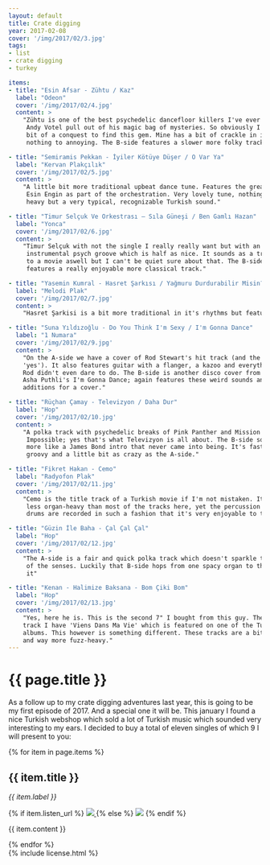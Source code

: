 ```yaml
---
layout: default
title: Crate digging
year: 2017-02-08
cover: '/img/2017/02/3.jpg'
tags:
- list
- crate digging
- turkey

items:
- title: "Esin Afsar - Zühtu / Kaz"
  label: "Odeon"
  cover: '/img/2017/02/4.jpg'
  content: >
    "Zühtu is one of the best psychedelic dancefloor killers I've ever heared
     Andy Votel pull out of his magic bag of mysteries. So obviously I took a
     bit of a conquest to find this gem. Mine has a bit of crackle in it but
     nothing to annoying. The B-side features a slower more folky track."

- title: "Semiramis Pekkan - İyiler Kötüye Düşer / O Var Ya"
  label: "Kervan Plakçılık"
  cover: '/img/2017/02/5.jpg'
  content: >
    "A little bit more traditional upbeat dance tune. Features the great
     Esin Engin as part of the orchestration. Very lovely tune, nothing to
     heavy but a very typical, recognizable Turkish sound."

- title: "Timur Selçuk Ve Orkestrası – Sıla Güneşi / Ben Gamlı Hazan"
  label: "Yonca"
  cover: '/img/2017/02/6.jpg'
  content: >
    "Timur Selçuk with not the single I really really want but with an
     instrumental psych groove which is half as nice. It sounds as a track
     to a movie aswell but I can't be quiet sure about that. The B-side
     features a really enjoyable more classical track."

- title: "Yasemin Kumral - Hasret Şarkısı / Yağmuru Durdurabilir Misin?"
  label: "Melodi Plak"
  cover: '/img/2017/02/7.jpg'
  content: >
    "Hasret Şarkisi is a bit more traditional in it's rhythms but features a very catchy melody on which appears to be a xylophone or marimba? - combined with a great vocal delivery. The B-side is a bit more quiet and almost has the same tones as a psych folk track of the 70s. I can't quiet put my finger to it, but it sounds as a song I know from around that era."

- title: "Suna Yıldızoğlu - Do You Think I'm Sexy / I'm Gonna Dance"
  label: "1 Numara"
  cover: '/img/2017/02/9.jpg'
  content: >
    "On the A-side we have a cover of Rod Stewart's hit track (and the answer is
    'yes'). It also features guitar with a flanger, a kazoo and everything else
    Rod didn't even dare to do. The B-side is another disco cover from
    Asha Puthli's I'm Gonna Dance; again features these weird sounds and noises and very great
    additions for a cover."

- title: "Rüçhan Çamay - Televizyon / Daha Dur"
  label: "Hop"
  cover: '/img/2017/02/10.jpg'
  content: >
    "A polka track with psychedelic breaks of Pink Panther and Mission
     Impossible; yes that's what Televizyon is all about. The B-side sounds
     more like a James Bond intro that never came into being. It's fast,
     groovy and a little bit as crazy as the A-side."

- title: "Fikret Hakan - Cemo"
  label: "Radyofon Plak"
  cover: '/img/2017/02/11.jpg'
  content: >
    "Cemo is the title track of a Turkish movie if I'm not mistaken. It's a bit
     less organ-heavy than most of the tracks here, yet the percussion and the
     drums are recorded in such a fashion that it's very enjoyable to the ear."

- title: "Güzin İle Baha - Çal Çal Çal"
  label: "Hop"
  cover: '/img/2017/02/12.jpg'
  content: >
    "The A-side is a fair and quick polka track which doesn't sparkle too much
     of the senses. Luckily that B-side hops from one spacy organ to the other
     it"

- title: "Kenan - Halimize Baksana - Bom Çiki Bom"
  label: "Hop"
  cover: '/img/2017/02/13.jpg'
  content: >
    "Yes, here he is. This is the second 7" I bought from this guy. The other
    track I have 'Viens Dans Ma Vie' which is featured on one of the Turkish Freakout
    albums. This however is something different. These tracks are a bit more funky
    and way more fuzz-heavy."
---
```


<div class='pg post'>
  <h1>{{ page.title }}</h1>
  <p>
		As a follow up to my crate digging adventures last year, this is going
    to be my first episode of 2017. And a special one it will be. This january
    I found a nice Turkish webshop which sold a lot of Turkish music which
    sounded very interesting to my ears. I decided to buy a total of eleven
    singles of which 9 I will present to you:
  </p>
</div>

<div>
  {% for item in page.items %}
    <div class='pg post'>
      <h2>{{ item.title }}</h2>
      <div>
        <i>{{ item.label }}</i>
      </div>
      <p>
        {% if item.listen_url %}
          <a href="{{ item.listen_url }}" target="_blank">
            <img class="cover" src="{{ item.cover }}"/>
          </a>
        {% else %}
          <img class="cover" src="{{ item.cover }}"/>
        {% endif %}
      </p>
      <p>
        {{ item.content }}
      </p>
    </div>
  {% endfor %}
</div>

<div class='pg post'>
  {% include license.html %}
</div>
